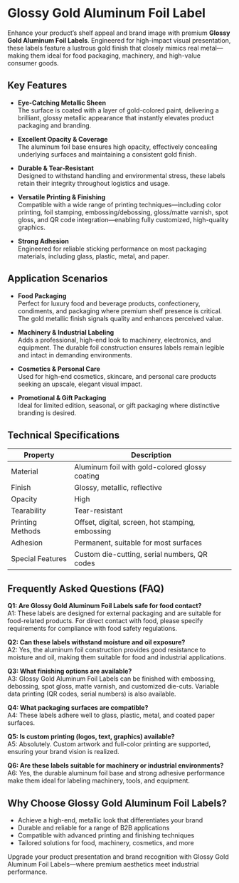 # Glossy Gold Aluminum Foil Label

Enhance your product’s shelf appeal and brand image with premium **Glossy Gold Aluminum Foil Labels**. Engineered for high-impact visual presentation, these labels feature a lustrous gold finish that closely mimics real metal—making them ideal for food packaging, machinery, and high-value consumer goods.

## Key Features

- **Eye-Catching Metallic Sheen**  
  The surface is coated with a layer of gold-colored paint, delivering a brilliant, glossy metallic appearance that instantly elevates product packaging and branding.

- **Excellent Opacity & Coverage**  
  The aluminum foil base ensures high opacity, effectively concealing underlying surfaces and maintaining a consistent gold finish.

- **Durable & Tear-Resistant**  
  Designed to withstand handling and environmental stress, these labels retain their integrity throughout logistics and usage.

- **Versatile Printing & Finishing**  
  Compatible with a wide range of printing techniques—including color printing, foil stamping, embossing/debossing, gloss/matte varnish, spot gloss, and QR code integration—enabling fully customized, high-quality graphics.

- **Strong Adhesion**  
  Engineered for reliable sticking performance on most packaging materials, including glass, plastic, metal, and paper.

## Application Scenarios

- **Food Packaging**  
  Perfect for luxury food and beverage products, confectionery, condiments, and packaging where premium shelf presence is critical. The gold metallic finish signals quality and enhances perceived value.

- **Machinery & Industrial Labeling**  
  Adds a professional, high-end look to machinery, electronics, and equipment. The durable foil construction ensures labels remain legible and intact in demanding environments.

- **Cosmetics & Personal Care**  
  Used for high-end cosmetics, skincare, and personal care products seeking an upscale, elegant visual impact.

- **Promotional & Gift Packaging**  
  Ideal for limited edition, seasonal, or gift packaging where distinctive branding is desired.

## Technical Specifications

| Property            | Description                                      |
|---------------------|--------------------------------------------------|
| Material            | Aluminum foil with gold-colored glossy coating    |
| Finish              | Glossy, metallic, reflective                     |
| Opacity             | High                                             |
| Tearability         | Tear-resistant                                   |
| Printing Methods    | Offset, digital, screen, hot stamping, embossing |
| Adhesion            | Permanent, suitable for most surfaces            |
| Special Features    | Custom die-cutting, serial numbers, QR codes     |

## Frequently Asked Questions (FAQ)

**Q1: Are Glossy Gold Aluminum Foil Labels safe for food contact?**  
A1: These labels are designed for external packaging and are suitable for food-related products. For direct contact with food, please specify requirements for compliance with food safety regulations.

**Q2: Can these labels withstand moisture and oil exposure?**  
A2: Yes, the aluminum foil construction provides good resistance to moisture and oil, making them suitable for food and industrial applications.

**Q3: What finishing options are available?**  
A3: Glossy Gold Aluminum Foil Labels can be finished with embossing, debossing, spot gloss, matte varnish, and customized die-cuts. Variable data printing (QR codes, serial numbers) is also available.

**Q4: What packaging surfaces are compatible?**  
A4: These labels adhere well to glass, plastic, metal, and coated paper surfaces.

**Q5: Is custom printing (logos, text, graphics) available?**  
A5: Absolutely. Custom artwork and full-color printing are supported, ensuring your brand vision is realized.

**Q6: Are these labels suitable for machinery or industrial environments?**  
A6: Yes, the durable aluminum foil base and strong adhesive performance make them ideal for labeling machinery, tools, and equipment.

## Why Choose Glossy Gold Aluminum Foil Labels?

- Achieve a high-end, metallic look that differentiates your brand
- Durable and reliable for a range of B2B applications
- Compatible with advanced printing and finishing techniques
- Tailored solutions for food, machinery, cosmetics, and more

Upgrade your product presentation and brand recognition with Glossy Gold Aluminum Foil Labels—where premium aesthetics meet industrial performance.